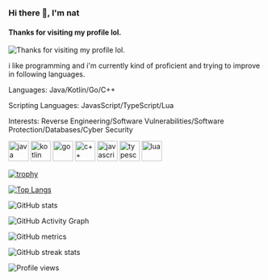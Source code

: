 ### Hi there 👋, I'm nat
#### Thanks for visiting my profile lol.
![Thanks for visiting my profile lol.](https://raw.githubusercontent.com/tenieTheFlower/tenieTheFlower/main/room.gif)

i like programming and i'm currently kind of proficient and trying to improve in following languages.

Languages: Java/Kotlin/Go/C++

Scripting Languages: JavasScript/TypeScript/Lua

Interests: Reverse Engineering/Software Vulnerabilities/Software Protection/Databases/Cyber Security


[<img src='https://img.icons8.com/color/48/000000/java-coffee-cup-logo--v1.png' alt='java' height='40'>](https://www.java.com/)  [<img src='https://img.icons8.com/color/48/000000/kotlin.png' alt='kotlin' height='40'>](https://kotlinlang.org/) 
[<img src='https://img.icons8.com/color/344/golang.png' alt='go' height='40'>](https://go.dev/)
[<img src='https://raw.githubusercontent.com/Benio101/cpp-logo/master/cpp_logo.png' alt='c++' height='40'>](https://www.cplusplus.com/)
[<img src='https://seeklogo.com/images/J/javascript-js-logo-2949701702-seeklogo.com.png' alt='javascript' height='40'>](https://www.javascript.com/)
[<img src='https://img.icons8.com/color/48/000000/typescript.png' alt='typescript' height='40'>](https://www.typescriptlang.org/) 
[<img src='https://raw.githubusercontent.com/tenieTheFlower/tenieTheFlower/main/lua.png' alt='lua' height='40'>](https://www.lua.org/)





[![trophy](https://github-profile-trophy.vercel.app/?username=tenieTheFlower)](https://github.com/ryo-ma/github-profile-trophy)

[![Top Langs](https://github-readme-stats.vercel.app/api/top-langs/?username=tenieTheFlower)](https://github.com/anuraghazra/github-readme-stats)

![GitHub stats](https://github-readme-stats.vercel.app/api?username=tenieTheFlower&show_icons=true&count_private=true)  

![GitHub Activity Graph](https://activity-graph.herokuapp.com/graph?username=tenieTheFlower)  

![GitHub metrics](https://metrics.lecoq.io/tenieTheFlower)  

![GitHub streak stats](https://github-readme-streak-stats.herokuapp.com/?user=tenieTheFlower)  

![Profile views](https://gpvc.arturio.dev/tenieTheFlower)  
